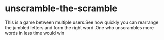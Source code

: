 # unscramble-the-scramble
This is a game between multiple users.See how quickly you can rearrange the jumbled letters and form the right word .One who unscrambles more words in less time would win
